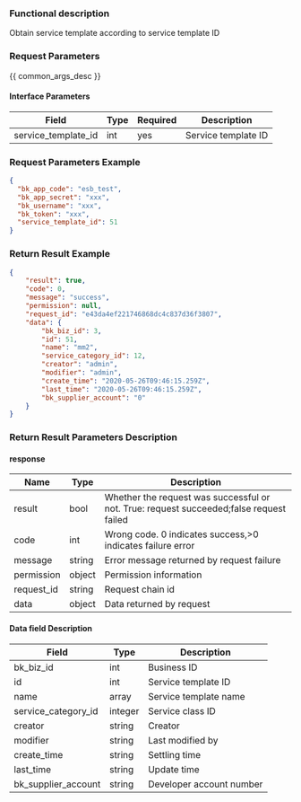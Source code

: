 ### Functional description

Obtain service template according to service template ID

### Request Parameters

{{ common_args_desc }}

#### Interface Parameters

| Field                 | Type      | Required	   | Description                 |
|----------------------|------------|--------|-----------------------|
| service_template_id | int  |yes   | Service template ID|


### Request Parameters Example

```json
{
  "bk_app_code": "esb_test",
  "bk_app_secret": "xxx",
  "bk_username": "xxx",
  "bk_token": "xxx",
  "service_template_id": 51
}
```


### Return Result Example

```json
{
    "result": true,
    "code": 0,
    "message": "success",
    "permission": null,
    "request_id": "e43da4ef221746868dc4c837d36f3807",
    "data": {
        "bk_biz_id": 3,
        "id": 51,
        "name": "mm2",
        "service_category_id": 12,
        "creator": "admin",
        "modifier": "admin",
        "create_time": "2020-05-26T09:46:15.259Z",
        "last_time": "2020-05-26T09:46:15.259Z",
        "bk_supplier_account": "0"
    }
}
```

### Return Result Parameters Description

#### response

| Name| Type| Description|
|---|---|---|
| result | bool |Whether the request was successful or not. True: request succeeded;false request failed|
| code | int |Wrong code. 0 indicates success,>0 indicates failure error|
| message | string |Error message returned by request failure|
| permission    |  object |Permission information    |
| request_id    |  string |Request chain id    |
| data | object |Data returned by request|

#### Data field Description

| Field| Type| Description|
|---|---|---|
|bk_biz_id| int| Business ID |
|id| int| Service template ID|
|name| array| Service template name|
|service_category_id| integer| Service class ID|
| creator             |  string |Creator       |
| modifier            |  string |Last modified by|
| create_time         |  string |Settling time     |
| last_time           |  string |Update time     |
| bk_supplier_account | string |Developer account number   |
